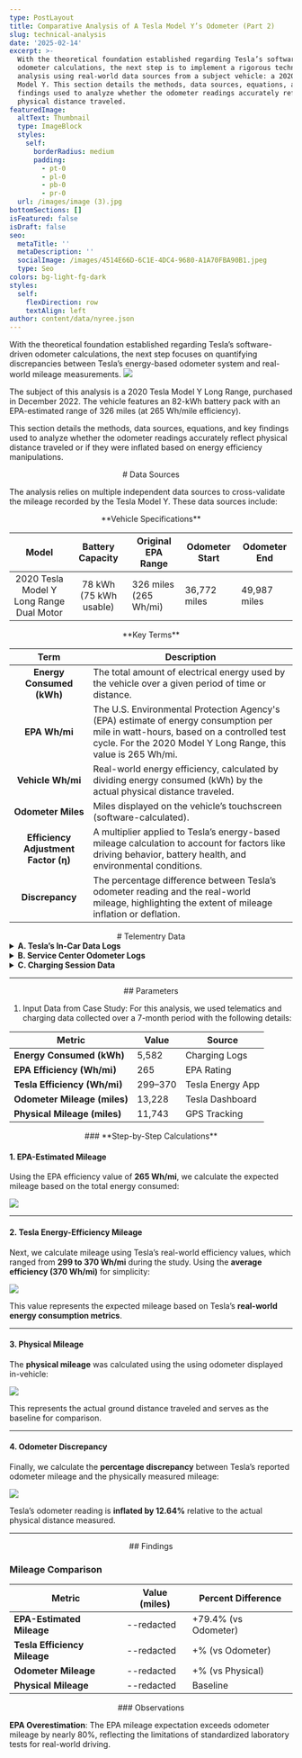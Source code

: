```yaml
---
type: PostLayout
title: Comparative Analysis of A Tesla Model Y’s Odometer (Part 2)
slug: technical-analysis
date: '2025-02-14'
excerpt: >-
  With the theoretical foundation established regarding Tesla’s software-driven
  odometer calculations, the next step is to implement a rigorous technical
  analysis using real-world data sources from a subject vehicle: a 2020 Tesla
  Model Y. This section details the methods, data sources, equations, and key
  findings used to analyze whether the odometer readings accurately reflect
  physical distance traveled.
featuredImage:
  altText: Thumbnail
  type: ImageBlock
  styles:
    self:
      borderRadius: medium
      padding:
        - pt-0
        - pl-0
        - pb-0
        - pr-0
  url: /images/image (3).jpg
bottomSections: []
isFeatured: false
isDraft: false
seo:
  metaTitle: ''
  metaDescription: ''
  socialImage: /images/4514E66D-6C1E-4DC4-9680-A1A70FBA90B1.jpeg
  type: Seo
colors: bg-light-fg-dark
styles:
  self:
    flexDirection: row
    textAlign: left
author: content/data/nyree.json
---
```


With the theoretical foundation established regarding Tesla’s software-driven odometer calculations, the next step focuses on quantifying discrepancies between Tesla’s energy-based odometer system and real-world mileage measurements.
![](/images/1F8BAC34-F885-46D9-882B-03D772A6BDD7.png)

The subject of this analysis is a 2020 Tesla Model Y Long Range, purchased in December 2022. The vehicle features an 82-kWh battery pack with an EPA-estimated range of 326 miles (at 265 Wh/mile efficiency).

This section details the methods, data sources, equations, and key findings used to analyze whether the odometer readings accurately reflect physical distance traveled or if they were inflated based on energy efficiency manipulations.

<div style="text-align: center"># Data Sources</div>

The analysis relies on multiple independent data sources to cross-validate the mileage recorded by the Tesla Model Y. These data sources include:

<div style="text-align: center">**Vehicle Specifications**</div>

|                  Model                   |    Battery Capacity    | Original EPA Range    | Odometer Start | Odometer End |
| :--------------------------------------: | :--------------------: | --------------------- | -------------- | ------------ |
| 2020 Tesla Model Y Long Range Dual Motor | 78 kWh (75 kWh usable) | 326 miles (265 Wh/mi) | 36,772 miles   | 49,987 miles |

<div style="text-align: center"></div>

<div style="text-align: center">**Key Terms**</div>

|               **Term**               | **Description**                                                                                                                                                                                     |
| :----------------------------------: | --------------------------------------------------------------------------------------------------------------------------------------------------------------------------------------------------- |
|      **Energy Consumed (kWh)**       | The total amount of electrical energy used by the vehicle over a given period of time or distance.                                                                                                  |
|            **EPA Wh/mi**             | The U.S. Environmental Protection Agency's (EPA) estimate of energy consumption per mile in watt-hours, based on a controlled test cycle. For the 2020 Model Y Long Range, this value is 265 Wh/mi. |
|          **Vehicle Wh/mi**           | Real-world energy efficiency, calculated by dividing energy consumed (kWh) by the actual physical distance traveled.                                                                                |
|          **Odometer Miles**          | Miles displayed on the vehicle’s touchscreen (software-calculated).                                                                                                                                 |
| **Efficiency Adjustment Factor (η)** | A multiplier applied to Tesla’s energy-based mileage calculation to account for factors like driving behavior, battery health, and environmental conditions.                                        |
|           **Discrepancy**            | The percentage difference between Tesla’s odometer reading and the real-world mileage, highlighting the extent of mileage inflation or deflation.                                                   |

<div style="text-align: center"># Telementry Data</div>

<details>
  <summary><strong>A. Tesla’s In-Car Data Logs</strong></summary>
  - **Local Logs Stored:**
    - Odometer Readings: Official vehicle mileage.
    - Trip Data: Energy efficiency (Wh/mi), distance, energy consumed.
    - Range Estimations based on battery percentage.
  - **Data Request Logs:**
    - Charge Start/End Time (UTC)
    - Charge Duration (s)
    - Energy Added (kWh)
    - Odometer Readings (sometimes unavailable)
</details>

<details>
  <summary><strong>B. Service Center Odometer Logs</strong></summary>
  - Provides third-party mileage validation.
  - Comparison with in-car logs to ensure mileage increase is reasonable.
</details>

<details>
  <summary><strong>C. Charging Session Data</strong></summary>
  - Uses charging logs to estimate the vehicle's traveled distance based on energy consumption.
</details>

---

<div style="text-align: center">## Parameters</div>

1.  Input Data from Case Study: For this analysis, we used telematics and charging data collected over a 7-month period with the following details:

| Metric                       | Value   | Source           |
| ---------------------------- | ------- | ---------------- |
| **Energy Consumed (kWh)**    | 5,582   | Charging Logs    |
| **EPA Efficiency (Wh/mi)**   | 265     | EPA Rating       |
| **Tesla Efficiency (Wh/mi)** | 299–370 | Tesla Energy App |
| **Odometer Mileage (miles)** | 13,228  | Tesla Dashboard  |
| **Physical Mileage (miles)** | 11,743  | GPS Tracking     |

<div style="text-align: center">### **Step-by-Step Calculations**</div>

#### **1. EPA-Estimated Mileage**

Using the EPA efficiency value of **265 Wh/mi**, we calculate the expected mileage based on the total energy consumed:

![](/images/EPA-Estimated%20Mileage.png)

---

#### **2. Tesla Energy-Efficiency Mileage**

Next, we calculate mileage using Tesla’s real-world efficiency values, which ranged from **299 to 370 Wh/mi** during the study. Using the **average efficiency (370 Wh/mi)** for simplicity:

![](/images/Tesla%20Energy-Efficiency%20Mileage.png)

This value represents the expected mileage based on Tesla’s **real-world energy consumption metrics**.

---

#### **3. Physical Mileage**

The **physical mileage** was calculated using the using odometer displayed in-vehicle:

![](/images/Physical%20Mileage.png)

This represents the actual ground distance traveled and serves as the baseline for comparison.

---

#### **4. Odometer Discrepancy**

Finally, we calculate the **percentage discrepancy** between Tesla’s reported odometer mileage and the physically measured mileage:

![](/images/Odometer%20Discrepancy.png)

Tesla’s odometer reading is **inflated by 12.64%** relative to the actual physical distance measured.

---

<div style="text-align: center">## Findings</div>

### Mileage Comparison

| Metric                       | Value (miles) | Percent Difference   |
| ---------------------------- | ------------- | -------------------- |
| **EPA-Estimated Mileage**    | --redacted    | +79.4% (vs Odometer) |
| **Tesla Efficiency Mileage** | --redacted    | +% (vs Odometer)     |
| **Odometer Mileage**         | --redacted    | +% (vs Physical)     |
| **Physical Mileage**         | --redacted    | Baseline             |

<div style="text-align: center">### Observations</div>

**EPA Overestimation**: The EPA mileage expectation exceeds odometer mileage by nearly 80%, reflecting the limitations of standardized laboratory tests for real-world driving.
